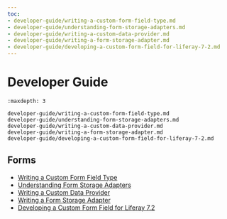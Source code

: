 ```yaml
---
toc:
- developer-guide/writing-a-custom-form-field-type.md
- developer-guide/understanding-form-storage-adapters.md
- developer-guide/writing-a-custom-data-provider.md
- developer-guide/writing-a-form-storage-adapter.md
- developer-guide/developing-a-custom-form-field-for-liferay-7-2.md
---
```

# Developer Guide

```{toctree}
:maxdepth: 3

developer-guide/writing-a-custom-form-field-type.md
developer-guide/understanding-form-storage-adapters.md
developer-guide/writing-a-custom-data-provider.md
developer-guide/writing-a-form-storage-adapter.md
developer-guide/developing-a-custom-form-field-for-liferay-7-2.md

```

## Forms

- [Writing a Custom Form Field Type](./developer-guide/writing-a-custom-form-field-type.md)
- [Understanding Form Storage Adapters](./developer-guide/understanding-form-storage-adapters.md)
- [Writing a Custom Data Provider](./developer-guide/writing-a-custom-data-provider.md)
- [Writing a Form Storage Adapter](./developer-guide/writing-a-form-storage-adapter.md)
- [Developing a Custom Form Field for Liferay 7.2](./developer-guide/developing-a-custom-form-field-for-liferay-7-2.md)
